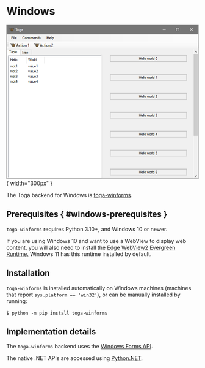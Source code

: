 # Windows

![image](../images/winforms.png){ width="300px" }
<!-- TODO: Update alt text -->

The Toga backend for Windows is
[toga-winforms](https://github.com/beeware/toga/tree/main/winforms).

## Prerequisites  { #windows-prerequisites }

`toga-winforms` requires Python 3.10+, and Windows 10 or newer.

If you are using Windows 10 and want to use a WebView to display web
content, you will also need to install the [Edge WebView2 Evergreen
Runtime.](https://developer.microsoft.com/en-us/microsoft-edge/webview2/#download)
Windows 11 has this runtime installed by default.

## Installation

`toga-winforms` is installed automatically on Windows machines (machines
that report `sys.platform == 'win32'`), or can be manually installed by
running:

```console
$ python -m pip install toga-winforms
```

## Implementation details

The `toga-winforms` backend uses the [Windows Forms
API](https://learn.microsoft.com/en-us/dotnet/desktop/winforms/?view=netdesktop-8.0).

The native .NET APIs are accessed using
[Python.NET](http://pythonnet.github.io).

